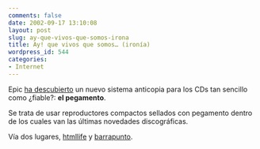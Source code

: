 ```yaml
---
comments: false
date: 2002-09-17 13:10:08
layout: post
slug: ay-que-vivos-que-somos-irona
title: Ay! que vivos que somos… (ironía)
wordpress_id: 544
categories:
- Internet
---
```


Epic [ha descubierto](http://www.elmundo.es/navegante/2002/09/16/esociedad/1032191944.html) un nuevo sistema anticopia para los CDs tan sencillo como ¿fiable?: **el pegamento**.   

  

Se trata de usar reproductores compactos sellados con pegamento dentro de los cuales van las últimas novedades discográficas.  

  

Vía dos lugares, [htmllife](http://www.htmllife.com/archives/00000209.htm) y [barrapunto](http://barrapunto.com/article.pl?sid=02/09/17/0915211&mode=&threshold=).




 
